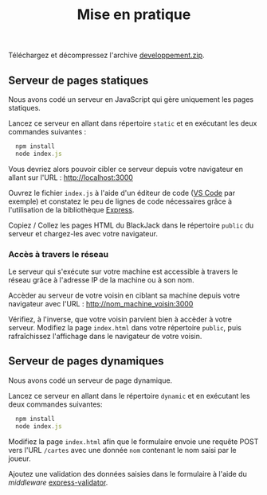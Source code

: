 ﻿---
layout: article
title: Mise en pratique
sidebar:
  nav: web
---

Téléchargez et décompressez l'archive [developpement.zip](developpement.zip).

## Serveur de pages statiques

Nous avons codé un serveur en JavaScript qui gère uniquement les pages statiques.

Lancez ce serveur en allant dans répertoire `static` et en exécutant les deux commandes suivantes :

```javascript
  npm install
  node index.js
```

Vous devriez alors pouvoir cibler ce serveur depuis votre navigateur en allant sur l'URL : [http://localhost:3000](http://localhost:3000)

Ouvrez le fichier `index.js` à l'aide d'un éditeur de code ([VS Code](https://code.visualstudio.com) par exemple) et constatez le peu de lignes de code nécessaires grâce à l'utilisation de la bibliothèque [Express](http://expressjs.com).

Copiez / Collez les pages HTML du BlackJack dans le répertoire `public` du serveur et chargez-les avec votre navigateur.

### Accès à travers le réseau

Le serveur qui s'exécute sur votre machine est accessible à travers le réseau grâce à l'adresse IP de la machine ou à son nom.

Accèder au serveur de votre voisin en ciblant sa machine depuis votre navigateur avec l'URL : [http://nom_machine_voisin:3000](http://nom_machine_voisin:3000)

Vérifiez, à l'inverse, que votre voisin parvient bien à accèder à votre serveur. Modifiez la page `index.html` dans votre répertoire `public`, puis rafraîchissez l'affichage dans le navigateur de votre voisin.

## Serveur de pages dynamiques

Nous avons codé un serveur de page dynamique.

Lancez ce serveur en allant dans le répertoire `dynamic` et en exécutant les deux commandes suivantes:

```javascript
  npm install
  node index.js
```

Modifiez la page `index.html` afin que le formulaire envoie une requête POST vers l'URL `/cartes` avec une donnée `nom` contenant le nom saisi par le joueur.

Ajoutez une validation des données saisies dans le formulaire à l'aide du _middleware_ [express-validator](https://express-validator.github.io/docs/).